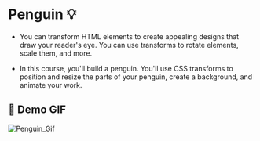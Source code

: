 # Penguin :bulb: 

- You can transform HTML elements to create appealing designs that draw your reader's eye. You can use transforms to rotate elements, scale them, and more.

- In this course, you'll build a penguin. You'll use CSS transforms to position and resize the parts of your penguin, create a background, and animate your work.

## :camera_flash: Demo GIF

![Penguin_Gif](https://github.com/Hager-elhwarii/Responsive-Web-Design-FreeCodeCamp/assets/80959882/3c1400af-6cf7-4e31-83e8-40be152c6300)
